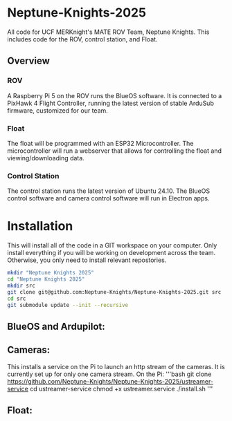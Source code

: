 # Neptune-Knights-2025
All code for UCF MERKnight's MATE ROV Team, Neptune Knights.
This includes code for the ROV, control station, and Float.

## Overview
### ROV
A Raspberry Pi 5 on the ROV runs the BlueOS software. It is connected to a PixHawk 4 Flight Controller, running the latest version of stable ArduSub firmware, customized for our team.

### Float
The float will be programmed with an ESP32 Microcontroller. The microcontroller will run a webserver that allows for controlling the float and viewing/downloading data.

### Control Station
The control station runs the latest version of Ubuntu 24.10. The BlueOS control software and camera control software will run in Electron apps.


# Installation
This will install all of the code in a GIT workspace on your computer. Only install everything if you will be working on development across the team. Otherwise, you only need to install relevant repostories.

```bash
mkdir "Neptune Knights 2025"
cd "Neptune Knights 2025"
mkdir src
git clone git@github.com:Neptune-Knights/Neptune-Knights-2025.git src
cd src
git submodule update --init --recursive
```

## BlueOS and Ardupilot:
## Cameras:
This installs a service on the Pi to launch an http stream of the cameras. It is currently set up for only one camera stream.
On the Pi:
'''bash
git clone https://github.com/Neptune-Knights/Neptune-Knights-2025/ustreamer-service
cd ustreamer-service
chmod +x ustreamer.service
./install.sh
'''


## Float:


